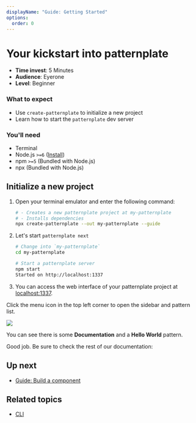 ```yaml
---
displayName: "Guide: Getting Started"
options:
  order: 0
---
```


# Your kickstart into patternplate

* **Time invest**: 5 Minutes
* **Audience**: Eyerone
* **Level**: Beginner

### What to expect

* Use `create-patternplate` to initialize a new project
* Learn how to start the `patternplate` dev server

### You'll need

* Terminal
* Node.js `>=6` ([Install](https://nodejs.org/en/))
* npm `>=5` (Bundled with Node.js)
* npx (Bundled with Node.js)

## Initialize a new project

1. Open your terminal emulator and enter the following command:

   ```bash
   # - Creates a new patternplate project at my-patternplate
   # - Installs dependencies
   npx create-patternplate --out my-patternplate --guide
   ```

2. Let's start `patternplate next`

   ```bash
   # Change into `my-patternplate`
   cd my-patternplate
   
   # Start a patternplate server
   npm start
   Started on http://localhost:1337
   ```

3. You can access the web interface of your patternplate project at [localhost:1337](http://localhost:1337/pattern/hello-world?patterns-enabled=true&navigation-enabled=true).

Click the menu icon in the top left corner to open the sidebar and pattern list.

![](https://patternplate.github.io/media/images/screenshot-hello-world.png)

You can see there is some **Documentation** and a **Hello World** pattern.

Good job. Be sure to check the rest of our documentation:


## Up next

* [Guide: Build a component](./doc/docs/guides/add-pattern)

## Related topics

* [CLI](./doc/docs/reference/cli)
